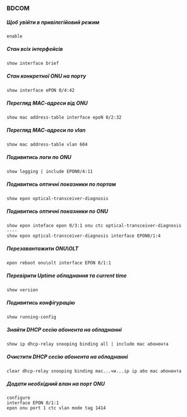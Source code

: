 ### BDCOM  
##### Щоб увійти в привілегійовий режим
    enable
##### Стан всіх інтерфейсів
    show interface brief
##### Стан конкретної ONU на порту
    show interface ePON 0/4:42
##### Перегляд МАС-адреси від ONU
    show mac address-table interface epoN 0/2:32
##### Перегляд МАС-адреси по vlan
    show mac address-table vlan 604                    
##### Подивитись логи по ONU
    show logging | include EPON0/4:11
##### Подивитись оптичні показники по портам
    show epon optical-transceiver-diagnosis 
##### Подивитись оптичні показники по ONU
    show epon inteface epon 0/3:1 onu ctc optical-transceiver-diagnosis
    ----
    show epon optical-transceiver-diagnosis interface EPON0/1:4   
##### Перезавантажити ONU\OLT 
    epon reboot onu\olt interface EPON 0/1:1
##### Перевірити Uptime обладнання та current time
    show version
##### Подивитись конфігурацію
    show running-config
##### Знайти DHCP сесію абонента на обладнанні  
    show ip dhcp-relay snooping binding all | include mac абонента 
##### Очистити DHCP сесію абонента на обладнанні 
    clear dhcp-relay snooping binding mac...чи...ip ip або mac абонента
##### Додати необхідний влан на порт ONU
    configure
    interface EPON 0/1:1
    epon onu port 1 ctc vlan mode tag 1414

